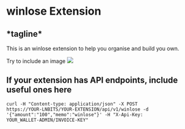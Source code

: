 <h1>winlose Extension</h1>
<h2>*tagline*</h2>
This is an winlose extension to help you organise and build you own.

Try to include an image
<img src="https://i.imgur.com/9i4xcQB.png">


<h2>If your extension has API endpoints, include useful ones here</h2>

<code>curl -H "Content-type: application/json" -X POST https://YOUR-LNBITS/YOUR-EXTENSION/api/v1/winlose -d '{"amount":"100","memo":"winlose"}' -H "X-Api-Key: YOUR_WALLET-ADMIN/INVOICE-KEY"</code>
